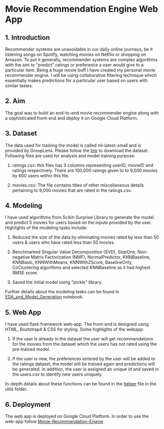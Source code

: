 # Movie Recommendation Engine Web App

## 1. Introduction

Recommender systems are unavoidable in our daily online journeys, be it listening songs on Spotify, watching movies on Netflix or shopping on Amazon. To put it generally, recommender systems are complex algorithms with the aim to "predict" ratings or preference a user would give to a particular item. Being a huge movie buff I have created my personal movie recommender engine. I will be using collaborative filtering technique which essentially makes predictions for a particular user based on users with similar tastes.

## 2. Aim

The goal was to build an end-to-end movie recommender engine along with a sophisticated front-end and deploy it on Google Cloud Platform.

## 3. Dataset

The data used for training the model is called ml-latest-small and is provided by GroupLens. Please follow the [link](https://grouplens.org/datasets/movielens/) to download the dataset. Following files are used for analysis and model training purpose:

1. ratings.csv: this files has 3 columns representing userID, movieID and ratings respectively. There are 100,000 ratings given to to 9,000 movies by 600 users within this file.

2. movies.csv: The file contains titles of other miscellaneous details pertaining to 9,000 movies that are rated in the ratings.csv.

## 4. Modeling

I have used algorithms from Scikit-Surprise Library to generate the model and predict 5 movies for users based on the inputs provided by the user. Highlights of the modeling tasks include:

1. Reduced the size of the data by eliminating movies rated by less than 50 users & users who have rated less than 50 movies.

2. Benchmarked Singular Value Decomposition (SVD), SlopOne, Non-negative Matrix Factorization (NMF), NormalPredictor, KNNBaseline, KNNBasic, KNNWithMeans, KNNWithZScore, BaselineOnly, CoClustering algorithms and selected KNNBaseline as it had highest RMSE score.

3. Saved the initial model using "pickle" library.

Further details about the modeling tasks can be found in [EDA_and_Model_Generation](EDA_and_Model_Generation.ipynb) notebook.

## 5. Web App

I have used flask framework web-app. The front-end is designed using HTML, Bootstrap4 & CSS for styling. Some highlights of the webapp:

1. If the user is already in the dataset the user will get recommendations for the movies from the dataset which the users has not rated using the pre-trained model.

2. If the user is new, the preferences entered by the user will be added to the ratings dataset, the model will be trained again and predictions will be generated. In addition, the user is assigned an unique id and saved in the users.csv to identify new users uniquely.

In-depth details about these functions can be found in the [helper](utils/helper.py) file in the utils folder.

## 6. Deployment

The web app is deployed on Google Cloud Platform. In order to use the web-app follow [Movie-Recommendation-Engine](https://recommendation-4996.uc.r.appspot.com)
